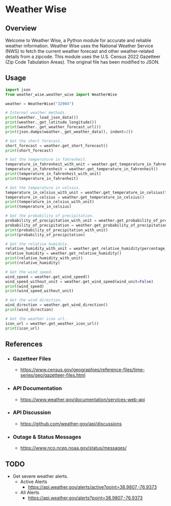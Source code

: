 # Weather Wise

## Overview

Welcome to Weather Wise, a Python module for accurate and reliable weather information.  Weather Wise uses the National
Weather Service (NWS) to fetch the current weather forecast and other weather-related details from a zipcode.  This
module uses the U.S. Census 2022 Gazetteer (Zip Code Tabulation Areas).  The original file has been modified to JSON.

## Usage

```python
import json
from weather_wise.weather_wise import WeatherWise

weather = WeatherWise("32904")

# Internal weather methods.
print(weather._load_json_data())
print(weather._get_latitude_longitude())
print(weather._get_weather_forecast_url())
print(json.dumps(weather._get_weather_data(), indent=2))

# Get the short forecast.
short_forecast = weather.get_short_forecast()
print(short_forecast)

# Get the temperature in fahrenheit.
temperature_in_fahrenheit_with_unit = weather.get_temperature_in_fahrenheit(temperature_unit=True)
temperature_in_fahrenheit = weather.get_temperature_in_fahrenheit()
print(temperature_in_fahrenheit_with_unit)
print(temperature_in_fahrenheit)

# Get the temperature in celsius.
temperature_in_celsius_with_unit = weather.get_temperature_in_celsius(temperature_unit=True)
temperature_in_celsius = weather.get_temperature_in_celsius()
print(temperature_in_celsius_with_unit)
print(temperature_in_celsius)

# Get the probability of precipitation.
probability_of_precipitation_with_unit = weather.get_probability_of_precipitation(percentage_unit=True)
probability_of_precipitation = weather.get_probability_of_precipitation()
print(probability_of_precipitation_with_unit)
print(probability_of_precipitation)

# Get the relative humidity.
relative_humidity_with_unit = weather.get_relative_humidity(percentage_unit=True)
relative_humidity = weather.get_relative_humidity()
print(relative_humidity_with_unit)
print(relative_humidity)

# Get the wind speed.
wind_speed = weather.get_wind_speed()
wind_speed_without_unit = weather.get_wind_speed(wind_unit=False)
print(wind_speed)
print(wind_speed_without_unit)

# Get the wind direction.
wind_direction = weather.get_wind_direction()
print(wind_direction)

# Get the weather icon url.
icon_url = weather.get_weather_icon_url()
print(icon_url)
```

## References

- ### Gazetteer Files

  - <https://www.census.gov/geographies/reference-files/time-series/geo/gazetteer-files.html>

- ### API Documentation

  - <https://www.weather.gov/documentation/services-web-api>

- ### API Discussion

  - <https://github.com/weather-gov/api/discussions>

- ### Outage & Status Messages

  - <https://www.nco.ncep.noaa.gov/status/messages/>

## TODO

- Get severe weather alerts.
  - Active Alerts
    - <https://api.weather.gov/alerts/active?point=38.9807,-76.9373>
  - All Alerts
    - <https://api.weather.gov/alerts?point=38.9807,-76.9373>
